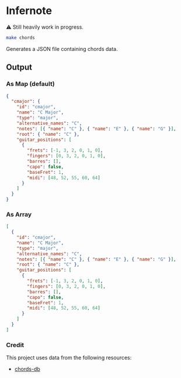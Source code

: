 # Infernote

⚠️ Still heavily work in progress.

```bash
make chords
```

Generates a JSON file containing chords data.

## Output

### As Map (default)

```json
{
  "cmajor": {
    "id": "cmajor",
    "name": "C Major",
    "type": "major",
    "alternative_names": "C",
    "notes": [{ "name": "C" }, { "name": "E" }, { "name": "G" }],
    "root": { "name": "C" },
    "guitar_positions": [
      {
        "frets": [-1, 3, 2, 0, 1, 0],
        "fingers": [0, 3, 2, 0, 1, 0],
        "barres": [],
        "capo": false,
        "baseFret": 1,
        "midi": [48, 52, 55, 60, 64]
      }
    ]
  }
}
```

### As Array

```json
[
  {
    "id": "cmajor",
    "name": "C Major",
    "type": "major",
    "alternative_names": "C",
    "notes": [{ "name": "C" }, { "name": "E" }, { "name": "G" }],
    "root": { "name": "C" },
    "guitar_positions": [
      {
        "frets": [-1, 3, 2, 0, 1, 0],
        "fingers": [0, 3, 2, 0, 1, 0],
        "barres": [],
        "capo": false,
        "baseFret": 1,
        "midi": [48, 52, 55, 60, 64]
      }
    ]
  }
]
```

### Credit

This project uses data from the following resources:

- [chords-db](https://github.com/tombatossals/chords-db)
